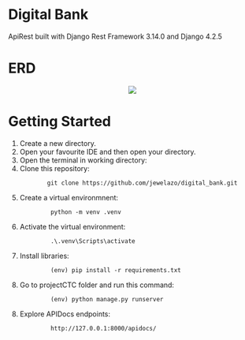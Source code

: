 # Digital Bank

ApiRest built with Django Rest Framework 3.14.0 and Django 4.2.5
# ERD
<p align="center">
           <img src="https://lucid.app/publicSegments/view/f56589fc-8908-4c80-9de7-cb3e682dfdb9/image.png"/>
</p>

# Getting Started
1) Create a new directory.
2) Open your favourite IDE and then open your directory. 
3) Open the terminal in working directory:
4) Clone this repository:
```
           git clone https://github.com/jewelazo/digital_bank.git
```
5) Create a virtual environmnent:
```
            python -m venv .venv
```
6) Activate the virtual environment:
```
            .\.venv\Scripts\activate
```

7) Install libraries:
```
            (env) pip install -r requirements.txt
```
8) Go to projectCTC folder and run this command:
```
            (env) python manage.py runserver
```
8) Explore APIDocs endpoints:
```
            http://127.0.0.1:8000/apidocs/
```
  
